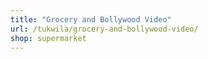 ```yaml
---
title: "Grocery and Bollywood Video"
url: /tukwila/grocery-and-bollywood-video/
shop: supermarket
---
```

